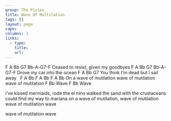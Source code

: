 ```yaml
---
group: The Pixies
title: Wave Of Multilation
tags: []
layout: page
capo: 
columns: 1
links: 
  - type: 
    title: 
    url: 
---
```



F           A              Bb       G7  Bb-A-G7-F
Ceased to resist, given my goodbyes
F        A            Bb    G7    Bb-A-G7-F
Drove my car into the ocean
F	      A               Bb    G7
You think I'm dead but I sail away
&nbsp;    F       A    Bb    F       A    Bb    F       A    Bb
On a wave of mutilation wave of mutilation wave of mutilation
F    Bb
Wave
F    Bb
Wave

i've kissed mermaids, rode the el nino
walked the sand with the crustaceans
could find my way to mariana
on a wave of mutilation,
wave of mutilation
wave of mutilation
wave

wave of mutilation
wave

